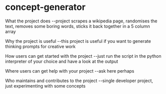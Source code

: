 # concept-generator

What the project does
--project scrapes a wikipedia page, randomises the text, removes some boring words, sticks it back together in a 5 column array

Why the project is useful
--this project is useful if you want to generate thinking prompts for creative work

How users can get started with the project
--just run the script in the python interpreter of your choice and have a look at the output

Where users can get help with your project
--ask here perhaps

Who maintains and contributes to the project
--single developer project, just experimenting with some concepts

